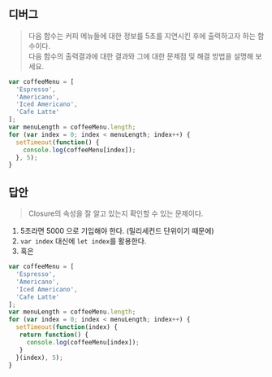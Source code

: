 ## 디버그

> 다음 함수는 커피 메뉴들에 대한 정보를 5초를 지연시킨 후에 출력하고자 하는 함수이다.  
> 다음 함수의 출력결과에 대한 결과와 그에 대한 문제점 및 해결 방법을 설명해 보세요.  

```js
var coffeeMenu = [
  'Espresso',
  'Americano', 
  'Iced Americano', 
  'Cafe Latte'
];
var menuLength = coffeeMenu.length;
for (var index = 0; index < menuLength; index++) {
  setTimeout(function() {
    console.log(coffeeMenu[index]); 
  }, 5);
}
```

## 답안

> Closure의 속성을 잘 알고 있는지 확인할 수 있는 문제이다.  
 
1. 5초라면 5000 으로 기입해야 한다. (밀리세컨드 단위이기 때문에)
2. `var index` 대신에 `let index`를 활용한다.
3. 혹은

```js
var coffeeMenu = [
  'Espresso',
  'Americano', 
  'Iced Americano', 
  'Cafe Latte'
];
var menuLength = coffeeMenu.length;
for (var index = 0; index < menuLength; index++) {
  setTimeout(function(index) {
   return function() {
     console.log(coffeeMenu[index]);
   } 
  }(index), 5);
}
``` 
